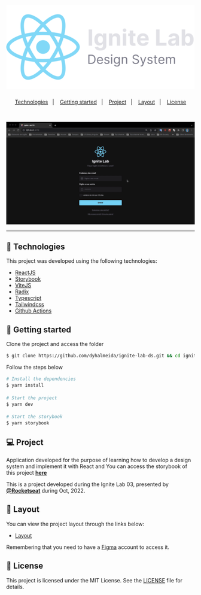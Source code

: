 <h1 align="center">
    <img alt="Ignite Lab - Design System" title="Ignite Lab - Design System" src=".github/assets/header.svg" />
</h1>

<p align="center">
  <a href="#technologies">Technologies</a>&nbsp;&nbsp;&nbsp;|&nbsp;&nbsp;&nbsp;
  <a href="#-layout">Getting started</a>&nbsp;&nbsp;&nbsp;|&nbsp;&nbsp;&nbsp;
  <a href="#-project">Project</a>&nbsp;&nbsp;&nbsp;|&nbsp;&nbsp;&nbsp;
  <a href="#-layout">Layout</a>&nbsp;&nbsp;&nbsp;|&nbsp;&nbsp;&nbsp;
  <a href="#-license">License</a>
</p>

<br>

<p align="center">
  <img alt="Moveit" src=".github/assets/ignite-lab-ds.gif">
</p>

---

## 🧪 Technologies

This project was developed using the following technologies:

- [ReactJS](https://reactjs.org/)
- [Storybook](https://storybook.js.org/)
- [ViteJS](https://vitejs.dev/)
- [Radix](https://www.radix-ui.com/)
- [Typescript](https://www.typescriptlang.org/)
- [Tailwindcss](https://tailwindcss.com/)
- [Github Actions](https://docs.github.com/pt/actions)


## 🚀 Getting started

Clone the project and access the folder

```bash
$ git clone https://github.com/dyhalmeida/ignite-lab-ds.git && cd ignite-lab-ds
```

Follow the steps below
```bash
# Install the dependencies
$ yarn install

# Start the project
$ yarn dev

# Start the storybook
$ yarn storybook
```

## 💻 Project

Application developed for the purpose of learning how to develop a design system and implement it with React and
You can access the storybook of this project **[here](https://dyhalmeida.github.io/ignite-lab-ds)**

This is a project developed during the Ignite Lab 03, presented by **[@Rocketseat](https://github.com/Rocketseat)** during Oct, 2022.

## 🔖 Layout

You can view the project layout through the links below:

- [Layout](https://www.figma.com/file/zWQUO0K7mLz4A9w1QCASxp/Ignite-Lab---DS?node-id=1%3A169) 

Remembering that you need to have a [Figma](http://figma.com/) account to access it.

## 📝 License

This project is licensed under the MIT License. See the [LICENSE](LICENSE.md) file for details.
